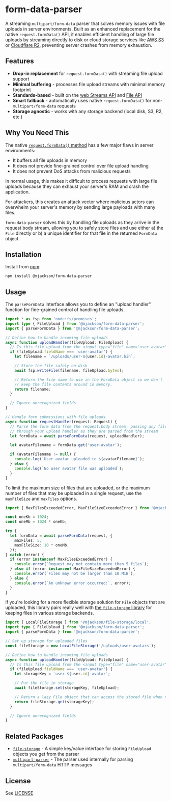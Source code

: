 # form-data-parser

A streaming `multipart/form-data` parser that solves memory issues with file uploads in server environments. Built as an enhanced replacement for the native `request.formData()` API, it enables efficient handling of large file uploads by streaming directly to disk or cloud storage services like [AWS S3](https://aws.amazon.com/s3/) or [Cloudflare R2](https://www.cloudflare.com/developer-platform/r2/), preventing server crashes from memory exhaustion.

## Features

- **Drop-in replacement** for `request.formData()` with streaming file upload support
- **Minimal buffering** - processes file upload streams with minimal memory footprint
- **Standards-based** - built on the [web Streams API](https://developer.mozilla.org/en-US/docs/Web/API/Streams_API) and [File API](https://developer.mozilla.org/en-US/docs/Web/API/File)
- **Smart fallback** - automatically uses native `request.formData()` for non-`multipart/form-data` requests
- **Storage agnostic** - works with any storage backend (local disk, S3, R2, etc.)

## Why You Need This

The native [`request.formData()` method](https://developer.mozilla.org/en-US/docs/Web/API/Request/formData) has a few major flaws in server environments:

- It buffers all file uploads in memory
- It does not provide fine-grained control over file upload handling
- It does not prevent DoS attacks from malicious requests

In normal usage, this makes it difficult to process requests with large file uploads because they can exhaust your server's RAM and crash the application.

For attackers, this creates an attack vector where malicious actors can overwhelm your server's memory by sending large payloads with many files.

`form-data-parser` solves this by handling file uploads as they arrive in the request body stream, allowing you to safely store files and use either a) the `File` directly or b) a unique identifier for that file in the returned `FormData` object.

## Installation

Install from [npm](https://www.npmjs.com/):

```sh
npm install @mjackson/form-data-parser
```

## Usage

The `parseFormData` interface allows you to define an "upload handler" function for fine-grained control of handling file uploads.

```ts
import * as fsp from 'node:fs/promises';
import type { FileUpload } from '@mjackson/form-data-parser';
import { parseFormData } from '@mjackson/form-data-parser';

// Define how to handle incoming file uploads
async function uploadHandler(fileUpload: FileUpload) {
  // Is this file upload from the <input type="file" name="user-avatar"> field?
  if (fileUpload.fieldName === 'user-avatar') {
    let filename = `/uploads/user-${user.id}-avatar.bin`;

    // Store the file safely on disk
    await fsp.writeFile(filename, fileUpload.bytes);

    // Return the file name to use in the FormData object so we don't
    // keep the file contents around in memory.
    return filename;
  }

  // Ignore unrecognized fields
}

// Handle form submissions with file uploads
async function requestHandler(request: Request) {
  // Parse the form data from the request.body stream, passing any files
  // through your upload handler as they are parsed from the stream
  let formData = await parseFormData(request, uploadHandler);

  let avatarFilename = formData.get('user-avatar');

  if (avatarFilename != null) {
    console.log(`User avatar uploaded to ${avatarFilename}`);
  } else {
    console.log(`No user avatar file was uploaded`);
  }
}
```

To limit the maximum size of files that are uploaded, or the maximum number of files that may be uploaded in a single request, use the `maxFileSize` and `maxFiles` options.

```ts
import { MaxFilesExceededError, MaxFileSizeExceededError } from '@mjackson/form-data-parser';

const oneKb = 1024;
const oneMb = 1024 * oneKb;

try {
  let formData = await parseFormData(request, {
    maxFiles: 5,
    maxFileSize: 10 * oneMb,
  });
} catch (error) {
  if (error instanceof MaxFilesExceededError) {
    console.error(`Request may not contain more than 5 files`);
  } else if (error instanceof MaxFileSizeExceededError) {
    console.error(`Files may not be larger than 10 MiB`);
  } else {
    console.error(`An unknown error occurred:`, error);
  }
}
```

If you're looking for a more flexible storage solution for `File` objects that are uploaded, this library pairs really well with [the `file-storage` library](https://github.com/mjackson/remix-the-web/tree/main/packages/file-storage) for keeping files in various storage backends.

```ts
import { LocalFileStorage } from '@mjackson/file-storage/local';
import type { FileUpload } from '@mjackson/form-data-parser';
import { parseFormData } from '@mjackson/form-data-parser';

// Set up storage for uploaded files
const fileStorage = new LocalFileStorage('/uploads/user-avatars');

// Define how to handle incoming file uploads
async function uploadHandler(fileUpload: FileUpload) {
  // Is this file upload from the <input type="file" name="user-avatar"> field?
  if (fileUpload.fieldName === 'user-avatar') {
    let storageKey = `user-${user.id}-avatar`;

    // Put the file in storage
    await fileStorage.set(storageKey, fileUpload);

    // Return a lazy File object that can access the stored file when needed
    return fileStorage.get(storageKey);
  }

  // Ignore unrecognized fields
}
```

## Related Packages

- [`file-storage`](https://github.com/mjackson/remix-the-web/tree/main/packages/file-storage) - A simple key/value interface for storing `FileUpload` objects you get from the parser
- [`multipart-parser`](https://github.com/mjackson/remix-the-web/tree/main/packages/multipart-parser) - The parser used internally for parsing `multipart/form-data` HTTP messages

## License

See [LICENSE](https://github.com/mjackson/remix-the-web/blob/main/LICENSE)
